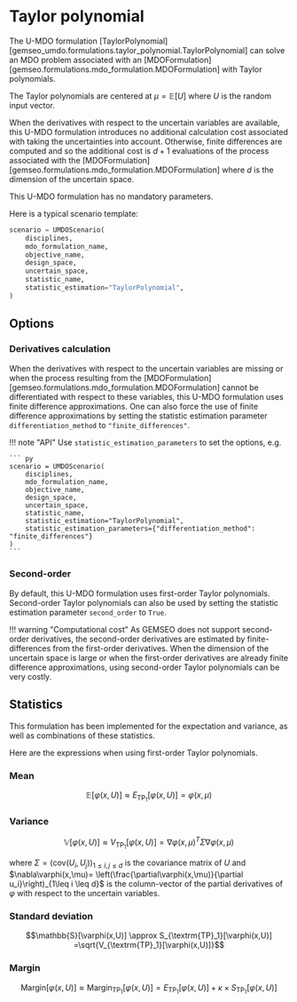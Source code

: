 <!--
 Copyright 2021 IRT Saint Exupéry, https://www.irt-saintexupery.com

 This work is licensed under the Creative Commons Attribution-ShareAlike 4.0
 International License. To view a copy of this license, visit
 http://creativecommons.org/licenses/by-sa/4.0/ or send a letter to Creative
 Commons, PO Box 1866, Mountain View, CA 94042, USA.
-->

# Taylor polynomial

The U-MDO formulation [TaylorPolynomial]
[gemseo_umdo.formulations.taylor_polynomial.TaylorPolynomial]
can solve an MDO problem
associated with an [MDOFormulation][gemseo.formulations.mdo_formulation.MDOFormulation]
with Taylor polynomials.

The Taylor polynomials are centered at $\mu=\mathbb{E}[U]$
where $U$ is the random input vector.

When the derivatives with respect to the uncertain variables are available,
this U-MDO formulation introduces no additional calculation cost
associated with taking the uncertainties into account.
Otherwise,
finite differences are computed
and so the additional cost is $d+1$ evaluations of the process
associated with the [MDOFormulation][gemseo.formulations.mdo_formulation.MDOFormulation]
where $d$ is the dimension of the uncertain space.

This U-MDO formulation has no mandatory parameters.

Here is a typical scenario template:

``` py
scenario = UMDOScenario(
    disciplines,
    mdo_formulation_name,
    objective_name,
    design_space,
    uncertain_space,
    statistic_name,
    statistic_estimation="TaylorPolynomial",
)
```

## Options

### Derivatives calculation

When the derivatives with respect to the uncertain variables are missing
or when the process
resulting from the [MDOFormulation][gemseo.formulations.mdo_formulation.MDOFormulation]
cannot be differentiated with respect to these variables,
this U-MDO formulation uses finite difference approximations.
One can also force the use of finite difference approximations
by setting the statistic estimation parameter `differentiation_method`
to `"finite_differences"`.

!!! note "API"
    Use `statistic_estimation_parameters` to set the options,
    e.g.

    ``` py
    scenario = UMDOScenario(
        disciplines,
        mdo_formulation_name,
        objective_name,
        design_space,
        uncertain_space,
        statistic_name,
        statistic_estimation="TaylorPolynomial",
        statistic_estimation_parameters={"differentiation_method": "finite_differences"}
    )
    ```

### Second-order

By default,
this U-MDO formulation uses first-order Taylor polynomials.
Second-order Taylor polynomials can also be used
by setting the statistic estimation parameter `second_order` to `True`.

!!! warning "Computational cost"
    As GEMSEO does not support second-order derivatives,
    the second-order derivatives are estimated by finite-differences
    from the first-order derivatives.
    When the dimension of the uncertain space is large
    or when the first-order derivatives
    are already finite difference approximations,
    using second-order Taylor polynomials can be very costly.

## Statistics

This formulation has been implemented for the expectation and variance,
as well as combinations of these statistics.

Here are the expressions when using first-order Taylor polynomials.

### Mean

$$\mathbb{E}[\varphi(x,U)]
\approx E_{\textrm{TP}_1}[\varphi(x,U)]
=\varphi(x,\mu)$$

### Variance

$$\mathbb{V}[\varphi(x,U)]
\approx V_{\textrm{TP}_1}[\varphi(x,U)]
=\nabla\varphi(x,\mu)^T\Sigma \nabla\varphi(x,\mu)$$

where
$\Sigma=\left(\textrm{cov}(U_i,U_j)\right)_{1\leq i,j\leq d}$
is the covariance matrix of $U$
and
$\nabla\varphi(x,\mu)=
\left(\frac{\partial\varphi(x,\mu)}{\partial u_i}\right)_{1\leq i \leq d}$
is the column-vector of the partial derivatives of $\varphi$
with respect to the uncertain variables.

### Standard deviation

$$\mathbb{S}[\varphi(x,U)]
\approx S_{\textrm{TP}_1}[\varphi(x,U)]
=\sqrt{V_{\textrm{TP}_1}[\varphi(x,U)]}$$

### Margin

$$\textrm{Margin}[\varphi(x,U)]
\approx \textrm{Margin}_{\textrm{TP}_1}[\varphi(x,U)]
=E_{\textrm{TP}_1}[\varphi(x,U)]+\kappa\times S_{\textrm{TP}_1}[\varphi(x,U)]$$
